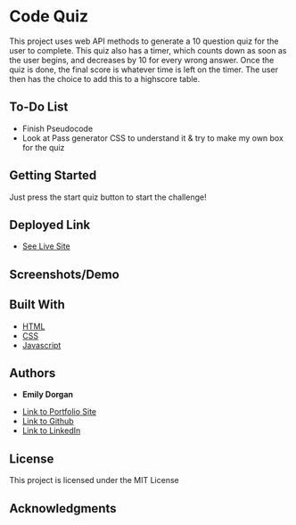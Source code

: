 # Code Quiz

This project uses web API methods to generate a 10 question quiz for the user to complete. This quiz also has a timer, which counts down as soon as the user begins,
and decreases by 10 for every wrong answer. Once the quiz is done, the final score is whatever time is left on the timer. The user then has the choice to add this to a highscore table.

## To-Do List

* Finish Pseudocode
* Look at Pass generator CSS to understand it & try to make my own box for the quiz

## Getting Started

Just press the start quiz button to start the challenge!

## Deployed Link

* [See Live Site](https://emdorgan.github.io/code-quiz/)

## Screenshots/Demo


## Built With

* [HTML](https://developer.mozilla.org/en-US/docs/Web/HTML)
* [CSS](https://developer.mozilla.org/en-US/docs/Web/CSS)
* [Javascript](https://developer.mozilla.org/en-US/docs/Web/JavaScript)


## Authors

* **Emily Dorgan** 

- [Link to Portfolio Site](https://emdorgan.github.io/portfolio/)
- [Link to Github](https://github.com/emdorgan)
- [Link to LinkedIn](https://www.linkedin.com/in/emily-dorgan/)

## License

This project is licensed under the MIT License 

## Acknowledgments
